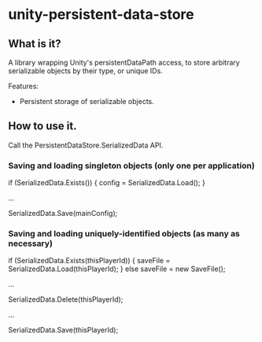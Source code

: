 # unity-persistent-data-store

## What is it?
A library wrapping Unity's persistentDataPath access, to store arbitrary serializable objects by their type, or unique IDs.

Features:
* Persistent storage of serializable objects.

## How to use it.
Call the PersistentDataStore.SerializedData API.

### Saving and loading singleton objects (only one per application)

if (SerializedData.Exists<MainConfig>())
{
    config = SerializedData.Load<MainConfig>();
}

...

SerializedData.Save(mainConfig);


### Saving and loading uniquely-identified objects (as many as necessary)

if (SerializedData.Exists<SaveFile>(thisPlayerId))
{
    saveFile = SerializedData.Load<SaveFile>(thisPlayerId);
}
else saveFile = new SaveFile();

...

SerializedData.Delete<SaveFile>(thisPlayerId);

...

SerializedData.Save<SaveFile>(thisPlayerId);